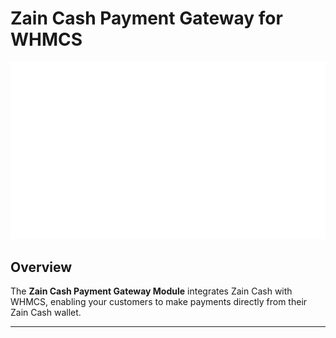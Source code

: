 # Zain Cash Payment Gateway for WHMCS

![Zain Cash Logo](./zaincashmodule/logo-white.svg)

## Overview

The **Zain Cash Payment Gateway Module** integrates Zain Cash with WHMCS, enabling your customers to make payments directly from their Zain Cash wallet.

---
